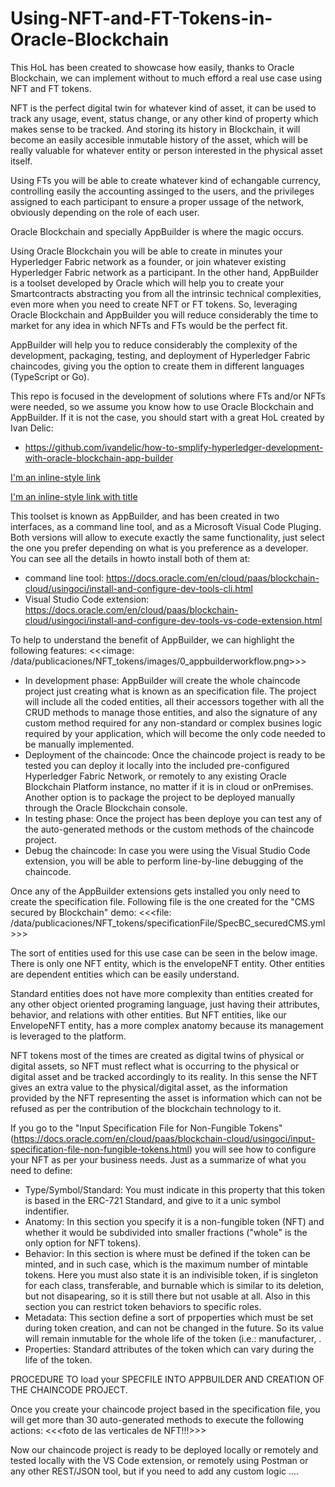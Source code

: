 # Using-NFT-and-FT-Tokens-in-Oracle-Blockchain
This HoL has been created to showcase how easily, thanks to Oracle Blockchain, we can implement without to much efford a real use case using NFT and FT tokens.

NFT is the perfect digital twin for whatever kind of asset, it can be used to track any usage, event, status change, or any other kind of property which makes sense to be tracked. And storing its history in Blockchain, it will become an easily accesible inmutable history of the asset, which will be really valuable for whatever entity or person interested in the physical asset itself.

Using FTs you will be able to create whatever kind of echangable currency, controlling easily the accounting assinged to the users, and the privileges assigned to each participant to ensure a proper ussage of the network, obviously depending on the role of each user. 

Oracle Blockchain and specially AppBuilder is where the magic occurs. 

Using Oracle Blockchain you will be able to create in minutes your Hyperledger Fabric network as a founder, or join whatever existing Hyperledger Fabric network as a participant. In the other hand, AppBuilder is a toolset developed by Oracle which will help you to create your Smartcontracts abstracting you from all the intrinsic technical complexities, even more when you need to create NFT or FT tokens. So, leveraging Oracle Blockchain and AppBuilder you will reduce considerably the time to market for any idea in which NFTs and FTs would be the perfect fit.

AppBuilder will help you to reduce considerably the complexity of the development, packaging, testing, and deployment of Hyperledger Fabric chaincodes, giving you the option to create them in different languages (TypeScript or Go).

This repo is focused in the development of solutions where FTs and/or NFTs were needed, so we assume you know how to use Oracle Blockchain and AppBuilder. If it is not the case, you should start with a great HoL created by Ivan Delic:
- https://github.com/ivandelic/how-to-smplify-hyperledger-development-with-oracle-blockchain-app-builder

[I'm an inline-style link](https://www.google.com)

[I'm an inline-style link with title](https://www.google.com "Google's Homepage")


This toolset is known as AppBuilder, and has been created in two interfaces, as a command line tool, and as a Microsoft Visual Code Pluging. Both versions will allow to execute exactly the same functionality, just select the one you prefer depending on what is you preference as a developer. You can see all the details in howto install both of them at:
 - command line tool:
	https://docs.oracle.com/en/cloud/paas/blockchain-cloud/usingoci/install-and-configure-dev-tools-cli.html
 - Visual Studio Code extension:
	https://docs.oracle.com/en/cloud/paas/blockchain-cloud/usingoci/install-and-configure-dev-tools-vs-code-extension.html

To help to understand the benefit of AppBuilder, we can highlight the following features:
<<<image: /data/publicaciones/NFT_tokens/images/0_appbuilderworkflow.png>>>
- In development phase: AppBuilder will create the whole chaincode project just creating what is known as an specification file. The project will include all the coded entities, all their accessors together with all the CRUD methods to manage those entities, and also the signature of any custom method required for any non-standard or complex busines logic required by your application, which will become the only code needed to be manually implemented.
- Deployment of the chaincode: Once the chaincode project is ready to be tested you can deploy it locally into the included pre-configured Hyperledger Fabric Network, or remotely to any existing Oracle Blockchain Platform instance, no matter if it is in cloud or onPremises. Another option is to package the project to be deployed manually through the Oracle Blockchain console.  
- In testing phase: Once the project has been deploye you can test any of the auto-generated methods or the custom methods of the chaincode project.
- Debug the chaincode: In case you were using the Visual Studio Code extension, you will be able to perform line-by-line debugging of the chaincode.
  
Once any of the AppBuilder extensions gets installed you only need to create the specification file. Following file is the one created for the "CMS secured by Blockchain" demo:
<<<file: /data/publicaciones/NFT_tokens/specificationFile/SpecBC_securedCMS.yml>>>

The sort of entities used for this use case can be seen in the below image. There is only one NFT entity, which is the envelopeNFT entity. Other entities are dependent entities which can be easily understand.

Standard entities does not have more complexity than entities created for any other object oriented programing language, just having their attributes, behavior, and relations with other entities. But NFT entities, like our EnvelopeNFT entity, has a more complex anatomy because its management is leveraged to the platform.

NFT tokens most of the times are created as digital twins of physical or digital assets, so NFT must reflect what is occurring to the physical or digital asset and be tracked accordingly to its reality. In this sense the NFT gives an extra value to the physical/digital asset, as the information provided by the NFT representing the asset is information which can not be refused as per the contribution of the blockchain technology to it.

If you go to the "Input Specification File for Non-Fungible Tokens" (https://docs.oracle.com/en/cloud/paas/blockchain-cloud/usingoci/input-specification-file-non-fungible-tokens.html) you will see how to configure your NFT as per your business needs. Just as a summarize of what you need to define:
- Type/Symbol/Standard: You must indicate in this property that this token is based in the ERC-721 Standard, and give to it a unic symbol indentifier.
- Anatomy: In this section you specify it is a non-fungible token (NFT) and whether it would be subdivided into smaller fractions ("whole" is the only option for NFT tokens).
- Behavior: In this section is where must be defined if the token can be minted, and in such case, which is the maximum number of mintable tokens. Here you must also state it is an indivisible token, if is singleton for each class, transferable, and burnable which is similar to its deletion, but not disapearing, so it is still there but not usable at all. Also in this section you can restrict token behaviors to specific roles.
- Metadata: This section define a sort of prpoperties which must be set during token creation, and can not be changed in the future. So its value will remain inmutable for the whole life of the token (i.e.: manufacturer, .
- Properties: Standard attributes of the token which can vary during the life of the token. 



PROCEDURE TO load your SPECFILE INTO APPBUILDER AND CREATION OF THE CHAINCODE PROJECT.



Once you create your chaincode project based in the specification file, you will get more than 30 auto-generated methods to execute the following actions:
<<<foto de las verticales de NFT!!!>>>






Now our chaincode project is ready to be deployed locally or remotely and tested locally with the VS Code extension, or remotely using Postman or any other REST/JSON tool, but if you need to add any custom logic ....

